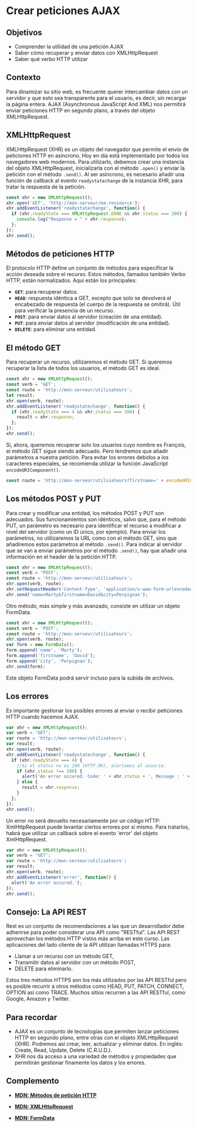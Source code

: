 # Crear peticiones AJAX

## Objetivos

- Comprender la utilidad de una petición AJAX
- Saber cómo recuperar y enviar datos con XMLHttpRequest
- Saber qué verbo HTTP utilizar

## Contexto

Para dinamizar su sitio web, es frecuente querer intercambiar datos con un servidor y que esto sea transparente para el usuario, es decir, sin recargar la página entera. AJAX (Asynchronous JavaScript And XML) nos permitirá enviar peticiones HTTP en segundo plano, a través del objeto XMLHttpRequest.

## XMLHttpRequest

XMLHttpRequest (XHR) es un objeto del navegador que permite el envío de peticiones HTTP en asíncrono. Hoy en día está implementado por todos los navegadores web modernos. Para utilizarlo, debemos crear una instancia del objeto XMLHttpRequest, inicializarla con el método `.open()` y enviar la petición con el método `.send()`. Al ser asíncrono, es necesario añadir una función de callback al evento `readystatechange` de la instancia XHR, para tratar la respuesta de la petición.

```javascript
const xhr = new XMLHttpRequest();
xhr.open('GET', 'http://mon-serveur/ma-ressource');
xhr.addEventListener('readystatechange', function() {
  if (xhr.readyState === XMLHttpRequest.DONE && xhr.status === 200) {
    console.log("Response = " + xhr.response);
  };
});
xhr.send();
```

## Métodos de peticiones HTTP

El protocolo HTTP define un conjunto de métodos para especificar la acción deseada sobre el recurso. Estos métodos, llamados también Verbo HTTP, están normalizados. Aquí están los principales:

- **`GET`**: para recuperar datos.
- **`HEAD`**: respuesta idéntica a GET, excepto que solo se devolverá el encabezado de respuesta (el cuerpo de la respuesta se omitirá). Útil para verificar la presencia de un recurso.
- **`POST`**: para enviar datos al servidor (creación de una entidad).
- **`PUT`**: para enviar datos al servidor (modificación de una entidad).
- **`DELETE`**: para eliminar una entidad.

## El método GET

Para recuperar un recurso, utilizaremos el método GET. Si queremos recuperar la lista de todos los usuarios, el método GET es ideal.

```javascript
const xhr = new XMLHttpRequest();
const verb = 'GET';
const route = 'http://mon-serveur/utilisateurs';
let result;
xhr.open(verb, route);
xhr.addEventListener('readystatechange', function() {
  if (xhr.readyState === 4 && xhr.status === 200) {
    result = xhr.response;
  };
});
xhr.send();
```

Si, ahora, queremos recuperar solo los usuarios cuyo nombre es François, el método GET sigue siendo adecuado. Pero tendremos que añadir parámetros a nuestra petición. Para evitar los errores debidos a los caracteres especiales, se recomienda utilizar la función JavaScript `encodeURIComponent()`.

```javascript
const route = 'http://mon-serveur/utilisateurs?firstname=' + encodeURIComponent('François');
```

## Los métodos POST y PUT

Para crear y modificar una entidad, los métodos POST y PUT son adecuados. Sus funcionamientos son idénticos, salvo que, para el método PUT, un parámetro es necesario para identificar el recurso a modificar a nivel del servidor (como un ID único, por ejemplo). Para enviar los parámetros, no utilizaremos la URL como con el método GET, sino que añadiremos estos parámetros al método `.send()`. Para indicar al servidor que se van a enviar parámetros por el método `.send()`, hay que añadir una información en el header de la petición HTTP.

```javascript
const xhr = new XMLHttpRequest();
const verb = 'POST';
const route = 'http://mon-serveur/utilisateurs';
xhr.open(verb, route);
xhr.setRequestHeader('Content-Type', 'application/x-www-form-urlencoded');
xhr.send('name=Marty&firstname=David&city=Perpignan');
```

Otro método, más simple y más avanzado, consiste en utilizar un objeto FormData.

```javascript
const xhr = new XMLHttpRequest();
const verb = 'POST';
const route = 'http://mon-serveur/utilisateurs';
xhr.open(verb, route);
var form = new FormData();
form.append('name', 'Marty');
form.append('firstname', 'David');
form.append('city', 'Perpignan');
xhr.send(form);
```

Este objeto FormData podrá servir incluso para la subida de archivos.

## Los errores

Es importante gestionar los posibles errores al enviar o recibir peticiones HTTP cuando hacemos AJAX.

```javascript
var xhr = new XMLHttpRequest();
var verb = 'GET';
var route = 'http://mon-serveur/utilisateurs';
var result;
xhr.open(verb, route);
xhr.addEventListener('readystatechange', function() {
  if (xhr.readyState === 4) {
    //Si el status no es 200 (HTTP.OK), alertamos al usuario.
    if (xhr.status !== 200) {
      alert('An error occured. Code: ' + xhr.status + ', Message : ' + xhr.statusText);
    } else {
      result = xhr.response;
    }
  };
});
xhr.send();
```

Un error no será devuelto necesariamente por un código HTTP: XmlHttpRequest puede levantar ciertos errores por sí mismo. Para tratarlos, habrá que utilizar un callback sobre el evento 'error' del objeto XmlHttpRequest.

```javascript
var xhr = new XMLHttpRequest();
var verb = 'GET';
var route = 'http://mon-serveur/utilisateurs';
var result;
xhr.open(verb, route);
xhr.addEventListener('error', function() {
  alert('An error occured.');
});
xhr.send();
```

## Consejo: La API REST

Rest es un conjunto de recomendaciones a las que un desarrollador debe adherirse para poder considerar una API como "RESTful". Las API REST aprovechan los métodos HTTP vistos más arriba en este curso. Las aplicaciones del lado cliente de la API utilizan llamadas HTTPS para:

- Llamar a un recurso con un método GET,
- Transmitir datos al servidor con un método POST,
- DELETE para eliminarlo.

Estos tres métodos HTTPS son los más utilizados por las API RESTful pero es posible recurrir a otros métodos como HEAD, PUT, PATCH, CONNECT, OPTION así como TRACE. Muchos sitios recurren a las API RESTful, como Google, Amazon y Twitter.

## Para recordar

- AJAX es un conjunto de tecnologías que permiten lanzar peticiones HTTP en segundo plano, entre otras con el objeto XMLHttpRequest (XHR). Podremos así crear, leer, actualizar y eliminar datos. En inglés: Create, Read, Update, Delete (C.R.U.D.).
- XHR nos da acceso a una variedad de métodos y propiedades que permitirán gestionar finamente los datos y los errores.

## Complemento

- **[MDN: Métodos de petición HTTP](https://developer.mozilla.org/fr/docs/Web/HTTP/Methods)**

- **[MDN: XMLHttpRequest](https://developer.mozilla.org/fr/docs/Web/API/XMLHttpRequest)**

- **[MDN: FormData](https://developer.mozilla.org/fr/docs/Web/API/FormData/FormData)**
